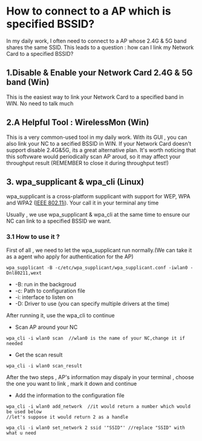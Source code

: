 # How to connect to a AP which is specified BSSID?

In my daily work, I often need to connect to a AP whose 2.4G & 5G band shares the same SSID. This leads to a question : how can I link my Network Card to a specified BSSID?

## 1.Disable & Enable your Network Card 2.4G & 5G band \(Win\)

This is the easiest way to link your Network Card to a specified band in WIN. No need to talk much



## 2.A Helpful Tool : WirelessMon \(Win\)

This is a very common-used tool in my daily work. With its GUI , you can also link your NC to a secified BSSID in WIN. If your Network Card doesn't support disable 2.4G&5G, its  a great alternative plan. It's worth noticing that this softvware would periodically scan AP aroud, so it may affect your throughput result  \(REMEMBER to close it during throughput test!\)

## 3. wpa\_supplicant & wpa\_cli \(Linux\)

wpa\_supplicant is a cross-platform supplicant with support for WEP, WPA and WPA2 \([IEEE 802.11i](https://en.wikipedia.org/wiki/IEEE_802.11i-2004)\). Your call it in your terminal any time

Usually , we use wpa\_supplicant & wpa\_cli at the same time to ensure our NC can link to a specified BSSID we want.

### 3.1 How to use it ?

First of all , we need to let the  wpa\_supplicant run normally.\(We can take it as a agent who apply for authentication for the AP\)

```text
wpa_supplicant -B -c/etc/wpa_supplicant/wpa_supplicant.conf -iwlan0 -Dnl80211,wext
```

* -B: run in the backgroud
* -c: Path to configuration file
* -i: interface to listen on
* -D: Driver to use \(you can specify multiple drivers at the time\)

After running it, use the wpa\_cli to continue

* Scan AP around your NC

```text
wpa_cli -i wlan0 scan  //wlan0 is the name of your NC,change it if needed
```

* Get the scan result

```text
wpa_cli -i wlan0 scan_result  
```

After the two steps , AP's information may dispaly in your terminal , choose the one you want to link ,  mark it down and continue

* Add the information to the configuration file

```text
wpa_cli -i wlan0 add_network  //it would return a number which would be used below
//let's suppose it would return 2 as a handle
```

```text
wpa_cli -i wlan0 set_network 2 ssid '"SSID"' //replace "SSID" with what u need

```



